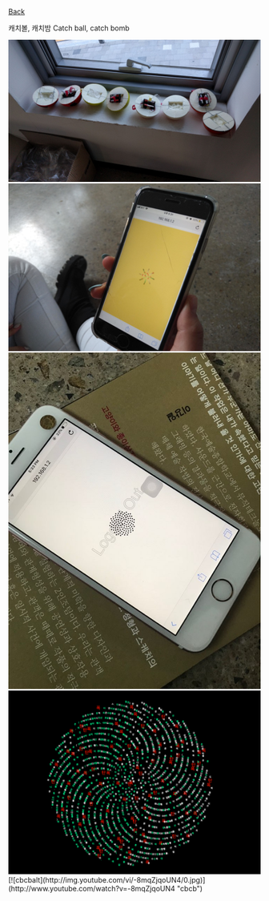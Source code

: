 [Back](../index.md)

캐치볼, 캐치밤 Catch ball, catch bomb

<img src="../img/cbcb_balls.jpg">  
<img src="../img/cbcb_in_performance.jpg">  
<img src="../img/cbcb_logout.jpeg">  
<img src="../img/cbcb_textbomb.png">  
[![cbcbalt](http://img.youtube.com/vi/-8mqZjqoUN4/0.jpg)](http://www.youtube.com/watch?v=-8mqZjqoUN4 "cbcb")

